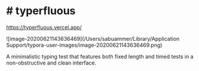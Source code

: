 # # typerfluous

https://typerfluous.vercel.app/

![image-20200621143636469](/Users/sabuammer/Library/Application Support/typora-user-images/image-20200621143636469.png)

A minimalistic typing test that features both fixed length and timed tests in a non-obstructive and clean interface.

